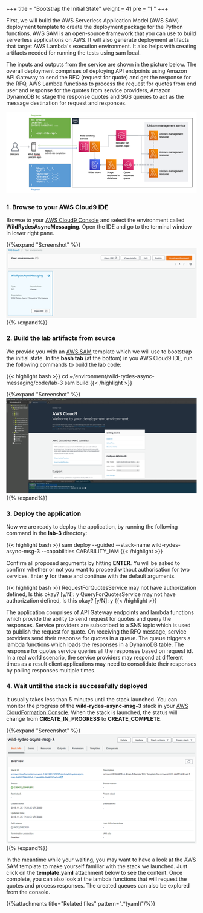 +++
title = "Bootstrap the Initial State"
weight = 41
pre = "1 "
+++

First, we will build the AWS Serverless Application Model (AWS SAM) deployment template to create the deployment package for the Python functions. AWS SAM is an open-source framework that you can use to build serverless applications on AWS. It will also generate deployment artifacts that target AWS Lambda's execution environment. It also helps with creating artifacts needed for running the tests using sam local.

The inputs and outputs from the service are shown in the picture below. The overall deployment comprises of deploying API endpoints using Amazon API Gateway to send the RFQ (request for quote) and get the response for the RFQ, AWS Lambda functions to process the request for quotes from end user and response for the quotes from service providers, Amazon DynamoDB to stage the response quotes and SQS queues to act as the message destination for request and responses.



![Step 1](lab-3-step-1.png)

### 1. Browse to your AWS Cloud9 IDE

Browse to your [AWS Cloud9 Console](https://console.aws.amazon.com/cloud9/home) and select the environment called **WildRydesAsyncMessaging**. Open the IDE and go to the terminal window in lower right pane.

{{%expand "Screenshot" %}}
![Step 1](lab-3-step-2.png)
{{% /expand%}}

### 2. Build the lab artifacts from source

We provide you with an [AWS SAM](https://aws.amazon.com/serverless/sam/) template which we will use to bootstrap the initial state. In the **bash tab** (at the bottom) in you AWS Cloud9 IDE, run the following commands to build the lab code:  

{{< highlight bash >}}
cd ~/environment/wild-rydes-async-messaging/code/lab-3
sam build
{{< /highlight >}}

{{%expand "Screenshot" %}}
![Step 3](lab-3-step-4.png)
{{% /expand%}}

### 3. Deploy the application

Now we are ready to deploy the application, by running the following command in the **lab-3** directory:  

{{< highlight bash >}}
sam deploy --guided --stack-name wild-rydes-async-msg-3 --capabilities CAPABILITY_IAM
{{< /highlight >}}

Confirm all proposed arguments by hitting **ENTER**. Yu will be asked to confirm whether or not you want to proceed without authorisation for two services. Enter **y** for these and continue with the default arguments.

{{< highlight bash >}}
RequestForQuotesService may not have authorization defined, Is this okay? [y/N]: y
QueryForQuotesService may not have authorization defined, Is this okay? [y/N]: y
{{< /highlight >}}

The application comprises of API Gateway endpoints and lambda functions which provide the ability to send request for quotes and query the responses. Service providers are subscribed to a SNS topic which is used to publish the request for quote. On receiving the RFQ message, service providers send their response for quotes in a queue. The queue triggers a lambda functions which loads the responses in a DynamoDB table. The response for quotes service queries all the responses based on request id. In a real world scenario, the service providers may respond at different times as a result client applications may need to consolidate their responses by polling responses multiple times.

### 4. Wait until the stack is successfully deployed

It usually takes less than 5 minutes until the stack launched. You can monitor the progress of the **wild-rydes-async-msg-3** stack in your [AWS CloudFormation Console](https://console.aws.amazon.com/cloudformation). When the stack is launched, the status will change from **CREATE_IN_PROGRESS** to **CREATE_COMPLETE**.

{{%expand "Screenshot" %}}
![Step 6](lab-3-step-7.png)
{{% /expand%}}


In the meantime while your waiting, you may want to have a look at the AWS SAM template to make yourself familiar with the stack we launched. Just click on the **template.yaml** attachment below to see the content. Once complete, you can also look at the lambda functions that will request the quotes and process responses. The created queues can also be explored from the console.


{{%attachments title="Related files" pattern=".*(yaml)"/%}}



